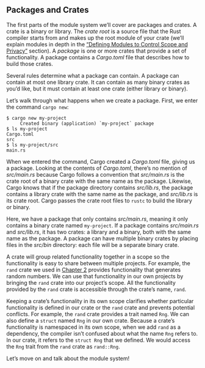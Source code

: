 ## Packages and Crates

The first parts of the module system we’ll cover are packages and crates. A
crate is a binary or library. The *crate root* is a source file that the Rust
compiler starts from and makes up the root module of your crate (we’ll explain
modules in depth in the [“Defining Modules to Control Scope and
Privacy”][modules]<!-- ignore --> section). A *package* is one or more crates
that provide a set of functionality. A package contains a *Cargo.toml* file
that describes how to build those crates.

Several rules determine what a package can contain. A package can contain
at most one library crate. It can contain as many binary crates
as you’d like, but it must contain at least one crate (either library or
binary).

Let’s walk through what happens when we create a package. First, we enter the
command `cargo new`:

```console
$ cargo new my-project
     Created binary (application) `my-project` package
$ ls my-project
Cargo.toml
src
$ ls my-project/src
main.rs
```

When we entered the command, Cargo created a *Cargo.toml* file, giving us a
package. Looking at the contents of *Cargo.toml*, there’s no mention of
*src/main.rs* because Cargo follows a convention that *src/main.rs* is the
crate root of a binary crate with the same name as the package. Likewise, Cargo
knows that if the package directory contains *src/lib.rs*, the package contains
a library crate with the same name as the package, and *src/lib.rs* is its
crate root. Cargo passes the crate root files to `rustc` to build the library
or binary.

Here, we have a package that only contains *src/main.rs*, meaning it only
contains a binary crate named `my-project`. If a package contains *src/main.rs*
and *src/lib.rs*, it has two crates: a library and a binary, both with the same
name as the package. A package can have multiple binary crates by placing files
in the *src/bin* directory: each file will be a separate binary crate.

A crate will group related functionality together in a scope so the
functionality is easy to share between multiple projects. For example, the
`rand` crate we used in [Chapter 2][rand]<!-- ignore --> provides functionality
that generates random numbers. We can use that functionality in our own
projects by bringing the `rand` crate into our project’s scope. All the
functionality provided by the `rand` crate is accessible through the crate’s
name, `rand`.

Keeping a crate’s functionality in its own scope clarifies whether particular
functionality is defined in our crate or the `rand` crate and prevents
potential conflicts. For example, the `rand` crate provides a trait named
`Rng`. We can also define a `struct` named `Rng` in our own crate. Because a
crate’s functionality is namespaced in its own scope, when we add `rand` as a
dependency, the compiler isn’t confused about what the name `Rng` refers to. In
our crate, it refers to the `struct Rng` that we defined. We would access the
`Rng` trait from the `rand` crate as `rand::Rng`.

Let’s move on and talk about the module system!

[modules]: ch07-02-defining-modules-to-control-scope-and-privacy.html
[rand]: ch02-00-guessing-game-tutorial.html#generating-a-random-number
